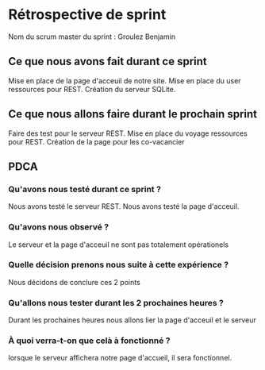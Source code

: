# Rétrospective de sprint

Nom du scrum master du sprint : Groulez Benjamin

## Ce que nous avons fait durant ce sprint
Mise en place de la page d'acceuil de notre site.
Mise en place du user ressources pour REST.
Création du serveur SQLite.

## Ce que nous allons faire durant le prochain sprint
Faire des test pour le serveur REST.
Mise en place du voyage ressources pour REST.
Création de la page pour les co-vacancier

## PDCA 
### Qu'avons nous testé durant ce sprint ? 
Nous avons testé le serveur REST.
Nous avons testé la page d'acceuil.

### Qu'avons nous observé ? 
Le serveur et la page d'acceuil ne sont pas totalement opérationels

### Quelle décision prenons nous suite à cette expérience ? 
Nous décidons de conclure ces 2 points

### Qu'allons nous tester durant les 2 prochaines heures ? 
Durant les prochaines heures nous allons lier la page d'acceuil et le serveur

### À quoi verra-t-on que celà à fonctionné ?
lorsque le serveur affichera notre page d'accueil, il sera fonctionnel.